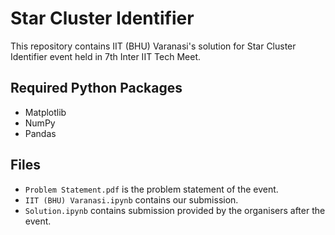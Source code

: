 # Star Cluster Identifier

This repository contains IIT (BHU) Varanasi's solution for Star Cluster Identifier event held in 7th Inter IIT Tech Meet. 

## Required Python Packages

* Matplotlib
* NumPy
* Pandas

## Files

* `Problem Statement.pdf` is the problem statement of the event.
* `IIT (BHU) Varanasi.ipynb` contains our submission.
* `Solution.ipynb` contains submission provided by the organisers after the event.

